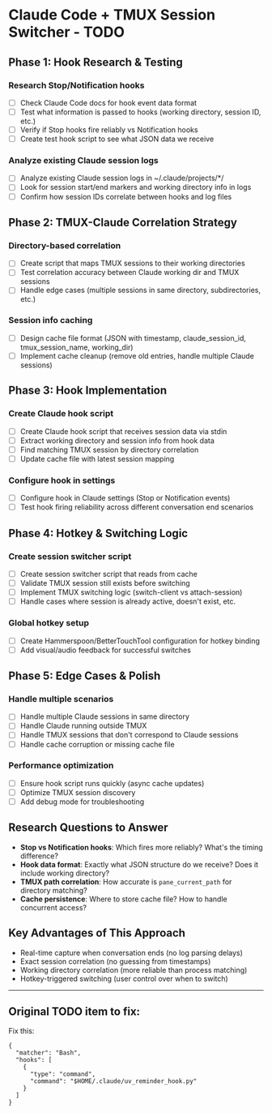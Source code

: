 # Claude Code + TMUX Session Switcher - TODO

## Phase 1: Hook Research & Testing

### Research Stop/Notification hooks

- [ ] Check Claude Code docs for hook event data format
- [ ] Test what information is passed to hooks (working directory, session ID, etc.)
- [ ] Verify if Stop hooks fire reliably vs Notification hooks
- [ ] Create test hook script to see what JSON data we receive

### Analyze existing Claude session logs

- [ ] Analyze existing Claude session logs in ~/.claude/projects/\*/
- [ ] Look for session start/end markers and working directory info in logs
- [ ] Confirm how session IDs correlate between hooks and log files

## Phase 2: TMUX-Claude Correlation Strategy

### Directory-based correlation

- [ ] Create script that maps TMUX sessions to their working directories
- [ ] Test correlation accuracy between Claude working dir and TMUX sessions
- [ ] Handle edge cases (multiple sessions in same directory, subdirectories, etc.)

### Session info caching

- [ ] Design cache file format (JSON with timestamp, claude_session_id, tmux_session_name, working_dir)
- [ ] Implement cache cleanup (remove old entries, handle multiple Claude sessions)

## Phase 3: Hook Implementation

### Create Claude hook script

- [ ] Create Claude hook script that receives session data via stdin
- [ ] Extract working directory and session info from hook data
- [ ] Find matching TMUX session by directory correlation
- [ ] Update cache file with latest session mapping

### Configure hook in settings

- [ ] Configure hook in Claude settings (Stop or Notification events)
- [ ] Test hook firing reliability across different conversation end scenarios

## Phase 4: Hotkey & Switching Logic

### Create session switcher script

- [ ] Create session switcher script that reads from cache
- [ ] Validate TMUX session still exists before switching
- [ ] Implement TMUX switching logic (switch-client vs attach-session)
- [ ] Handle cases where session is already active, doesn't exist, etc.

### Global hotkey setup

- [ ] Create Hammerspoon/BetterTouchTool configuration for hotkey binding
- [ ] Add visual/audio feedback for successful switches

## Phase 5: Edge Cases & Polish

### Handle multiple scenarios

- [ ] Handle multiple Claude sessions in same directory
- [ ] Handle Claude running outside TMUX
- [ ] Handle TMUX sessions that don't correspond to Claude sessions
- [ ] Handle cache corruption or missing cache file

### Performance optimization

- [ ] Ensure hook script runs quickly (async cache updates)
- [ ] Optimize TMUX session discovery
- [ ] Add debug mode for troubleshooting

## Research Questions to Answer

- **Stop vs Notification hooks**: Which fires more reliably? What's the timing difference?
- **Hook data format**: Exactly what JSON structure do we receive? Does it include working directory?
- **TMUX path correlation**: How accurate is `pane_current_path` for directory matching?
- **Cache persistence**: Where to store cache file? How to handle concurrent access?

## Key Advantages of This Approach

- Real-time capture when conversation ends (no log parsing delays)
- Exact session correlation (no guessing from timestamps)
- Working directory correlation (more reliable than process matching)
- Hotkey-triggered switching (user control over when to switch)

---

## Original TODO item to fix:

Fix this:

```
{
  "matcher": "Bash",
  "hooks": [
    {
      "type": "command",
      "command": "$HOME/.claude/uv_reminder_hook.py"
    }
  ]
}
```
